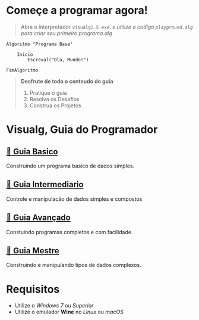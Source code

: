 # Começe a programar agora!  
> Abra o interpretador `visualg2.5.exe`. 
> _e utilize o codigo `playground.alg` para criar seu primeiro programa.alg_  

~~~ alg
Algoritmo "Programa Base"
    
    Inicio
        Escreval("Ola, Mundo!")

FimAlgoritmo
~~~

> **Desfrute de todo o conteudo do guia**
> 1. Pratique o guia  
> 2. Resolva os Desafios   
> 3. Construa os Projetos   

# Visualg, Guia do Programador

## [:egg: Guia Basico](1-guia-basico/README.md)
Construindo um programa basico de dados simples.
## [:lizard: Guia Intermediario](2-guia-intermediario/README.md)
Controle e manipulacão de dados simples e compostos
## [:crocodile: Guia Avançado](3-guia-avancado/README.md)
Constuindo programas completos e com facilidade.
## [:dragon: Guia Mestre](4-guia-mestre/README.md)
Construindo e manipulando tipos de dados complexos.   

# Requisitos
* Utilize o _Windows 7_ ou _Superior_
* Utilize o emulador **Wine** no _Linux_ ou _macOS_

